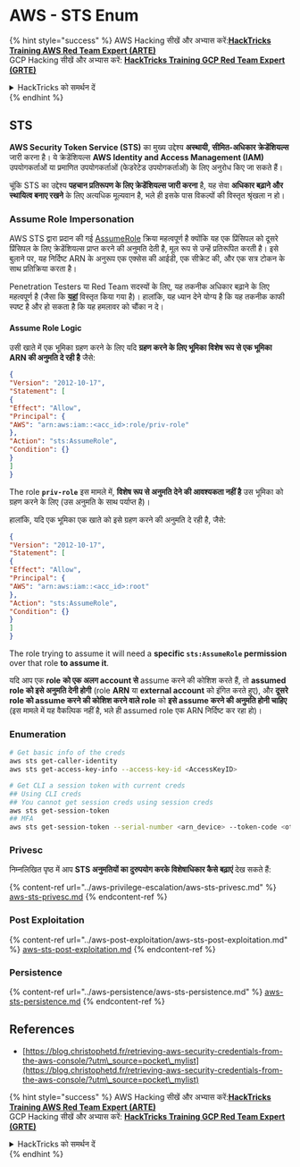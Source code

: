 # AWS - STS Enum

{% hint style="success" %}
AWS Hacking सीखें और अभ्यास करें:<img src="/.gitbook/assets/image.png" alt="" data-size="line">[**HackTricks Training AWS Red Team Expert (ARTE)**](https://training.hacktricks.xyz/courses/arte)<img src="/.gitbook/assets/image.png" alt="" data-size="line">\
GCP Hacking सीखें और अभ्यास करें: <img src="/.gitbook/assets/image (2).png" alt="" data-size="line">[**HackTricks Training GCP Red Team Expert (GRTE)**<img src="/.gitbook/assets/image (2).png" alt="" data-size="line">](https://training.hacktricks.xyz/courses/grte)

<details>

<summary>HackTricks को समर्थन दें</summary>

* [**subscription plans**](https://github.com/sponsors/carlospolop) देखें!
* 💬 [**Discord group**](https://discord.gg/hRep4RUj7f) या [**telegram group**](https://t.me/peass) में शामिल हों या हमें **Twitter** 🐦 पर फॉलो करें [**@hacktricks\_live**](https://twitter.com/hacktricks\_live)**.**
* **PRs सबमिट करके हैकिंग ट्रिक्स साझा करें** [**HackTricks**](https://github.com/carlospolop/hacktricks) और [**HackTricks Cloud**](https://github.com/carlospolop/hacktricks-cloud) github repos में।

</details>
{% endhint %}

## STS

**AWS Security Token Service (STS)** का मुख्य उद्देश्य **अस्थायी, सीमित-अधिकार क्रेडेंशियल्स** जारी करना है। ये क्रेडेंशियल्स **AWS Identity and Access Management (IAM)** उपयोगकर्ताओं या प्रमाणित उपयोगकर्ताओं (फेडरेटेड उपयोगकर्ताओं) के लिए अनुरोध किए जा सकते हैं।

चूंकि STS का उद्देश्य **पहचान प्रतिरूपण के लिए क्रेडेंशियल्स जारी करना** है, यह सेवा **अधिकार बढ़ाने और स्थायित्व बनाए रखने** के लिए अत्यधिक मूल्यवान है, भले ही इसके पास विकल्पों की विस्तृत श्रृंखला न हो।

### Assume Role Impersonation

AWS STS द्वारा प्रदान की गई [AssumeRole](https://docs.aws.amazon.com/STS/latest/APIReference/API\_AssumeRole.html) क्रिया महत्वपूर्ण है क्योंकि यह एक प्रिंसिपल को दूसरे प्रिंसिपल के लिए क्रेडेंशियल्स प्राप्त करने की अनुमति देती है, मूल रूप से उन्हें प्रतिरूपित करती है। इसे बुलाने पर, यह निर्दिष्ट ARN के अनुरूप एक एक्सेस की आईडी, एक सीक्रेट की, और एक सत्र टोकन के साथ प्रतिक्रिया करता है।

Penetration Testers या Red Team सदस्यों के लिए, यह तकनीक अधिकार बढ़ाने के लिए महत्वपूर्ण है (जैसा कि [**यहां**](../aws-privilege-escalation/aws-sts-privesc.md#sts-assumerole) विस्तृत किया गया है)। हालांकि, यह ध्यान देने योग्य है कि यह तकनीक काफी स्पष्ट है और हो सकता है कि यह हमलावर को चौंका न दे।

#### Assume Role Logic

उसी खाते में एक भूमिका ग्रहण करने के लिए यदि **ग्रहण करने के लिए भूमिका विशेष रूप से एक भूमिका ARN की अनुमति दे रही है** जैसे:
```json
{
"Version": "2012-10-17",
"Statement": [
{
"Effect": "Allow",
"Principal": {
"AWS": "arn:aws:iam::<acc_id>:role/priv-role"
},
"Action": "sts:AssumeRole",
"Condition": {}
}
]
}
```
The role **`priv-role`** इस मामले में, **विशेष रूप से अनुमति देने की आवश्यकता नहीं है** उस भूमिका को ग्रहण करने के लिए (उस अनुमति के साथ पर्याप्त है)।

हालांकि, यदि एक भूमिका एक खाते को इसे ग्रहण करने की अनुमति दे रही है, जैसे:
```json
{
"Version": "2012-10-17",
"Statement": [
{
"Effect": "Allow",
"Principal": {
"AWS": "arn:aws:iam::<acc_id>:root"
},
"Action": "sts:AssumeRole",
"Condition": {}
}
]
}
```
The role trying to assume it will need a **specific `sts:AssumeRole` permission** over that role **to assume it**.

यदि आप एक **role** **को एक अलग account से** assume करने की कोशिश करते हैं, तो **assumed role को इसे अनुमति देनी होगी** (role **ARN** या **external account** को इंगित करते हुए), और **दूसरे role को assume करने की कोशिश करने वाले role** को **इसे assume करने की अनुमति होनी चाहिए** (इस मामले में यह वैकल्पिक नहीं है, भले ही assumed role एक ARN निर्दिष्ट कर रहा हो)।

### Enumeration
```bash
# Get basic info of the creds
aws sts get-caller-identity
aws sts get-access-key-info --access-key-id <AccessKeyID>

# Get CLI a session token with current creds
## Using CLI creds
## You cannot get session creds using session creds
aws sts get-session-token
## MFA
aws sts get-session-token --serial-number <arn_device> --token-code <otp_code>
```
### Privesc

निम्नलिखित पृष्ठ में आप **STS अनुमतियों का दुरुपयोग करके विशेषाधिकार कैसे बढ़ाएं** देख सकते हैं:

{% content-ref url="../aws-privilege-escalation/aws-sts-privesc.md" %}
[aws-sts-privesc.md](../aws-privilege-escalation/aws-sts-privesc.md)
{% endcontent-ref %}

### Post Exploitation

{% content-ref url="../aws-post-exploitation/aws-sts-post-exploitation.md" %}
[aws-sts-post-exploitation.md](../aws-post-exploitation/aws-sts-post-exploitation.md)
{% endcontent-ref %}

### Persistence

{% content-ref url="../aws-persistence/aws-sts-persistence.md" %}
[aws-sts-persistence.md](../aws-persistence/aws-sts-persistence.md)
{% endcontent-ref %}

## References

* [https://blog.christophetd.fr/retrieving-aws-security-credentials-from-the-aws-console/?utm\_source=pocket\_mylist](https://blog.christophetd.fr/retrieving-aws-security-credentials-from-the-aws-console/?utm\_source=pocket\_mylist)

{% hint style="success" %}
AWS Hacking सीखें और अभ्यास करें:<img src="/.gitbook/assets/image.png" alt="" data-size="line">[**HackTricks Training AWS Red Team Expert (ARTE)**](https://training.hacktricks.xyz/courses/arte)<img src="/.gitbook/assets/image.png" alt="" data-size="line">\
GCP Hacking सीखें और अभ्यास करें: <img src="/.gitbook/assets/image (2).png" alt="" data-size="line">[**HackTricks Training GCP Red Team Expert (GRTE)**<img src="/.gitbook/assets/image (2).png" alt="" data-size="line">](https://training.hacktricks.xyz/courses/grte)

<details>

<summary>HackTricks को समर्थन दें</summary>

* [**सदस्यता योजनाओं**](https://github.com/sponsors/carlospolop) की जाँच करें!
* **शामिल हों** 💬 [**Discord समूह**](https://discord.gg/hRep4RUj7f) या [**telegram समूह**](https://t.me/peass) या **हमें** **Twitter** 🐦 [**@hacktricks\_live**](https://twitter.com/hacktricks\_live)** पर फॉलो करें।**
* **हैकिंग ट्रिक्स साझा करें** [**HackTricks**](https://github.com/carlospolop/hacktricks) और [**HackTricks Cloud**](https://github.com/carlospolop/hacktricks-cloud) github repos में PRs सबमिट करके।

</details>
{% endhint %}
